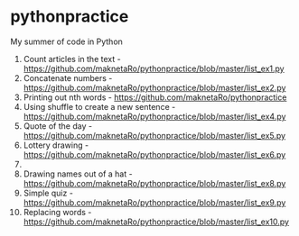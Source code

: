 # pythonpractice
My summer of code in Python 
1. Count articles in the text - https://github.com/maknetaRo/pythonpractice/blob/master/list_ex1.py
2. Concatenate numbers - https://github.com/maknetaRo/pythonpractice/blob/master/list_ex2.py
3. Printing out nth words - https://github.com/maknetaRo/pythonpractice
4. Using shuffle to create a new sentence - https://github.com/maknetaRo/pythonpractice/blob/master/list_ex4.py
5. Quote of the day - https://github.com/maknetaRo/pythonpractice/blob/master/list_ex5.py
6. Lottery drawing - https://github.com/maknetaRo/pythonpractice/blob/master/list_ex6.py
7. 
8. Drawing names out of a hat - https://github.com/maknetaRo/pythonpractice/blob/master/list_ex8.py
9. Simple quiz - https://github.com/maknetaRo/pythonpractice/blob/master/list_ex9.py
10. Replacing words - https://github.com/maknetaRo/pythonpractice/blob/master/list_ex10.py
